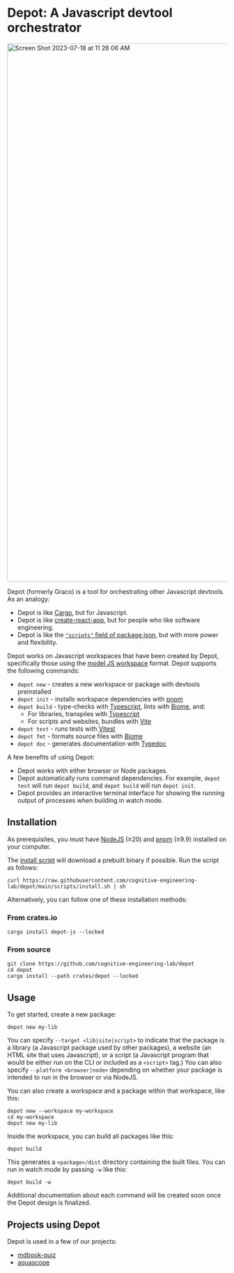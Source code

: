 # Depot: A Javascript devtool orchestrator

<img width="1233" alt="Screen Shot 2023-07-18 at 11 26 06 AM" src="https://github.com/cognitive-engineering-lab/depot/assets/663326/49cb46f9-bc88-46f5-9a1c-71ee6f1ffdea">

Depot (formerly Graco) is a tool for orchestrating other Javascript devtools. As an analogy:
* Depot is like [Cargo], but for Javascript.
* Depot is like [create-react-app], but for people who like software engineering.
* Depot is like the [`"scripts"` field of package.json][package.json], but with more power and flexibility.

Depot works on Javascript workspaces that have been created by Depot, specifically those using the [model JS workspace] format. Depot supports the following commands:

* `depot new` - creates a new workspace or package with devtools preinstalled
* `depot init` - installs workspace dependencies with [pnpm]
* `depot build` - type-checks with [Typescript], lints with [Biome], and:
  * For libraries, transpiles with [Typescript]
  * For scripts and websites, bundles with [Vite]
* `depot test` - runs tests with [Vitest]
* `depot fmt` - formats source files with [Biome]
* `depot doc` - generates documentation with [Typedoc]

A few benefits of using Depot:
* Depot works with either browser or Node packages.
* Depot automatically runs command dependencies. For example, `depot test` will run `depot build`, and `depot build` will run `depot init`.
* Depot provides an interactive terminal interface for showing the running output of processes when building in watch mode.


## Installation

As prerequisites, you must have [NodeJS][node-install] (≥20) and [pnpm][pnpm-install] (≥9.9) installed on your computer.

The [install script] will download a prebuilt binary if possible. Run the script as follows:

```
curl https://raw.githubusercontent.com/cognitive-engineering-lab/depot/main/scripts/install.sh | sh
```

Alternatively, you can follow one of these installation methods:

### From crates.io

```
cargo install depot-js --locked
```

### From source

```
git clone https://github.com/cognitive-engineering-lab/depot
cd depot
cargo install --path crates/depot --locked
```

## Usage

To get started, create a new package:

```
depot new my-lib
```

You can specify `--target <lib|site|script>` to indicate that the package is a library (a Javascript package used by other packages), a website (an HTML site that uses Javascript), or a script (a Javascript program that would be either run on the CLI or included as a `<script>` tag.) You can also specify `--platform <browser|node>` depending on whether your package is intended to run in the browser or via NodeJS.

You can also create a workspace and a package within that workspace, like this:

```
depot new --workspace my-workspace
cd my-workspace
depot new my-lib
```

Inside the workspace, you can build all packages like this:

```
depot build
```

This generates a `<package>/dist` directory containing the built files. You can run in watch mode by passing `-w` like this:

```
depot build -w
```

Additional documentation about each command will be created soon once the Depot design is finalized.


## Projects using Depot

Depot is used in a few of our projects:
* [mdbook-quiz](https://github.com/cognitive-engineering-lab/mdbook-quiz/tree/main/js)
* [aquascope](https://github.com/cognitive-engineering-lab/aquascope/tree/main/frontend)

[model JS workspace]: https://github.com/willcrichton/model-js-workspace/
[Cargo]: https://doc.rust-lang.org/cargo/
[create-react-app]: https://create-react-app.dev/
[Typescript]: https://www.typescriptlang.org/
[Vite]: https://vitejs.dev/
[Vitest]: https://vitest.dev/
[Biome]: https://biomejs.dev/
[Typedoc]: https://typedoc.org/
[pnpm]: https://pnpm.io/
[node-install]: https://nodejs.org/en/download/package-manager
[pnpm-install]: https://pnpm.io/installation
[install script]: https://github.com/cognitive-engineering-lab/depot/blob/main/scripts/install.sh
[package.json]: https://docs.npmjs.com/cli/v9/using-npm/scripts
